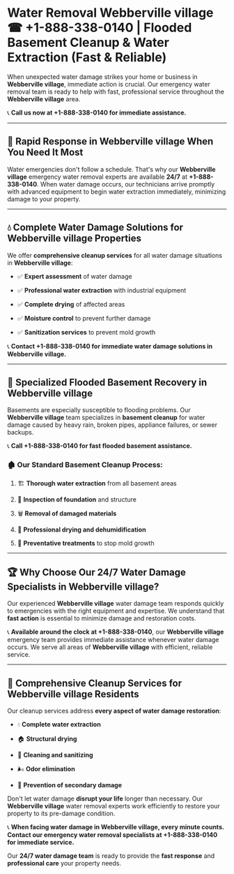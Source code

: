 # Water Removal Webberville village ☎ +1-888-338-0140 | Flooded Basement Cleanup & Water Extraction (Fast & Reliable)

When unexpected water damage strikes your home or business in **Webberville village**, immediate action is crucial. Our emergency water removal team is ready to help with fast, professional service throughout the **Webberville village** area. 

📞 **Call us now at +1-888-338-0140 for immediate assistance.**
---
## 🚀 Rapid Response in Webberville village When You Need It Most
Water emergencies don't follow a schedule. That's why our **Webberville village** emergency water removal experts are available **24/7** at **+1-888-338-0140**. When water damage occurs, our technicians arrive promptly with advanced equipment to begin water extraction immediately, minimizing damage to your property.
---
## 💧 Complete Water Damage Solutions for Webberville village Properties
We offer **comprehensive cleanup services** for all water damage situations in **Webberville village**:
- ✅ **Expert assessment** of water damage  
- ✅ **Professional water extraction** with industrial equipment  
- ✅ **Complete drying** of affected areas  
- ✅ **Moisture control** to prevent further damage  
- ✅ **Sanitization services** to prevent mold growth  
📞 **Contact +1-888-338-0140 for immediate water damage solutions in Webberville village.**
---
## 🌊 Specialized Flooded Basement Recovery in Webberville village
Basements are especially susceptible to flooding problems. Our **Webberville village** team specializes in **basement cleanup** for water damage caused by heavy rain, broken pipes, appliance failures, or sewer backups. 
📞 **Call +1-888-338-0140 for fast flooded basement assistance.**
### 🏚️ Our Standard Basement Cleanup Process:
1. 🏗️ **Thorough water extraction** from all basement areas  
2. 🔎 **Inspection of foundation** and structure  
3. 🗑️ **Removal of damaged materials**  
4. 💨 **Professional drying and dehumidification**  
5. 🚫 **Preventative treatments** to stop mold growth  
---
## 🏆 Why Choose Our 24/7 Water Damage Specialists in Webberville village?
Our experienced **Webberville village** water damage team responds quickly to emergencies with the right equipment and expertise. We understand that **fast action** is essential to minimize damage and restoration costs.
📞 **Available around the clock at +1-888-338-0140**, our **Webberville village** emergency team provides immediate assistance whenever water damage occurs. We serve all areas of **Webberville village** with efficient, reliable service.
---
## 🧹 Comprehensive Cleanup Services for Webberville village Residents
Our cleanup services address **every aspect of water damage restoration**:
- 💧 **Complete water extraction**  
- 🏠 **Structural drying**  
- 🧼 **Cleaning and sanitizing**  
- 🌬️ **Odor elimination**  
- 🚫 **Prevention of secondary damage**  
Don't let water damage **disrupt your life** longer than necessary. Our **Webberville village** water removal experts work efficiently to restore your property to its pre-damage condition.
📞 **When facing water damage in Webberville village, every minute counts. Contact our emergency water removal specialists at +1-888-338-0140 for immediate service.**
Our **24/7 water damage team** is ready to provide the **fast response** and **professional care** your property needs.
